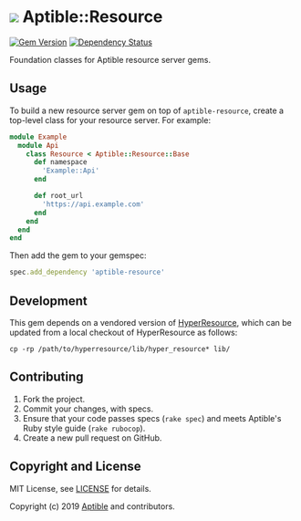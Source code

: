 # ![](https://raw.github.com/aptible/straptible/master/lib/straptible/rails/templates/public.api/icon-60px.png) Aptible::Resource

[![Gem Version](https://badge.fury.io/rb/aptible-resource.png)](https://rubygems.org/gems/aptible-resource)
[![Dependency Status](https://gemnasium.com/aptible/aptible-resource.png)](https://gemnasium.com/aptible/aptible-resource)

Foundation classes for Aptible resource server gems.

## Usage

To build a new resource server gem on top of `aptible-resource`, create a top-level class for your resource server. For example:

```ruby
module Example
  module Api
    class Resource < Aptible::Resource::Base
      def namespace
        'Example::Api'
      end

      def root_url
        'https://api.example.com'
      end
    end
  end
end
```

Then add the gem to your gemspec:

```ruby
spec.add_dependency 'aptible-resource'
```

## Development

This gem depends on a vendored version of [HyperResource](https://github.com/gamache/hyperresource), which can be updated from a local checkout of HyperResource as follows:

    cp -rp /path/to/hyperresource/lib/hyper_resource* lib/

## Contributing

1. Fork the project.
1. Commit your changes, with specs.
1. Ensure that your code passes specs (`rake spec`) and meets Aptible's Ruby style guide (`rake rubocop`).
1. Create a new pull request on GitHub.

## Copyright and License

MIT License, see [LICENSE](LICENSE.md) for details.

Copyright (c) 2019 [Aptible](https://www.aptible.com) and contributors.

